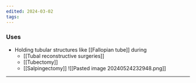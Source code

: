```yaml
---
edited: 2024-03-02
tags:
---
```

### Uses
- Holding tubular structures like [[Fallopian tube]] during
	- [[Tubal reconstructive surgeries]]
	- [[Tubectomy]]
	- [[Salpingectomy]] 
![[Pasted image 20240524232948.png]]
---

